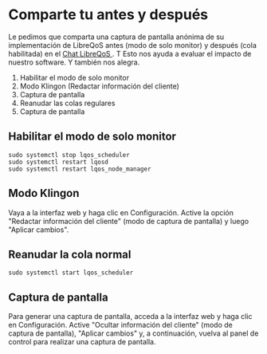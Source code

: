 # Comparte tu antes y después

Le pedimos que comparta una captura de pantalla anónima de su implementación de LibreQoS antes (modo de solo monitor) y después (cola habilitada) en el [Chat LibreQoS ](https://chat.libreqos.io/join/fvu3cerayyaumo377xwvpev6/). T
Esto nos ayuda a evaluar el impacto de nuestro software. Y también nos alegra.

1. Habilitar el modo de solo monitor
2. Modo Klingon (Redactar información del cliente)
3. Captura de pantalla
4. Reanudar las colas regulares
5. Captura de pantalla

## Habilitar el modo de solo monitor

```shell
sudo systemctl stop lqos_scheduler
sudo systemctl restart lqosd
sudo systemctl restart lqos_node_manager
```

## Modo Klingon 

Vaya a la interfaz web y haga clic en Configuración. Active la opción "Redactar información del cliente" (modo de captura de pantalla) y luego "Aplicar cambios".

## Reanudar la cola normal

```shell
sudo systemctl start lqos_scheduler
```

## Captura de pantalla

Para generar una captura de pantalla, acceda a la interfaz web y haga clic en Configuración. Active "Ocultar información del cliente" (modo de captura de pantalla), "Aplicar cambios" y, a continuación, vuelva al panel de control para realizar una captura de pantalla.
